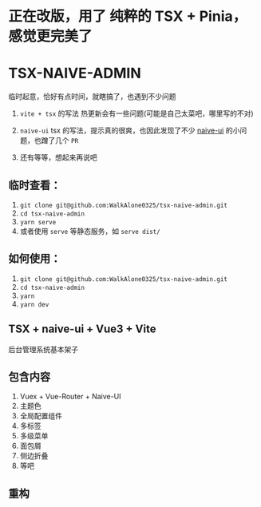 # 正在改版，用了 纯粹的 TSX + Pinia，感觉更完美了

# TSX-NAIVE-ADMIN

临时起意，恰好有点时间，就瞎搞了，也遇到不少问题

1. `vite + tsx` 的写法 热更新会有一些问题(可能是自己太菜吧，哪里写的不对)

2. `naive-ui` tsx 的写法，提示真的很爽，也因此发现了不少 [naive-ui](http://www.naiveui.com) 的小问题，也蹭了几个 `PR`

3. 还有等等，想起来再说吧

## 临时查看：

1. `git clone git@github.com:WalkAlone0325/tsx-naive-admin.git`
2. `cd tsx-naive-admin`
3. `yarn serve`
4. 或者使用 `serve` 等静态服务，如 `serve dist/`

## 如何使用：

1. `git clone git@github.com:WalkAlone0325/tsx-naive-admin.git`
2. `cd tsx-naive-admin`
3. `yarn`
4. `yarn dev`

## TSX + naive-ui + Vue3 + Vite

后台管理系统基本架子

## 包含内容

1. Vuex + Vue-Router + Naive-UI
2. 主题色
3. 全局配置组件
4. 多标签
5. 多级菜单
6. 面包屑
7. 侧边折叠
8. 等吧

## 重构